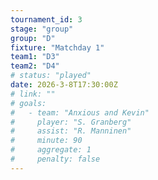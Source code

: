 ```yaml
---
tournament_id: 3
stage: "group"
group: "D"
fixture: "Matchday 1"
team1: "D3"
team2: "D4"
# status: "played"
date: 2026-3-8T17:30:00Z
# link: ""
# goals:
#   - team: "Anxious and Kevin"
#     player: "S. Granberg"
#     assist: "R. Manninen"
#     minute: 90
#     aggregate: 1
#     penalty: false
---
```

